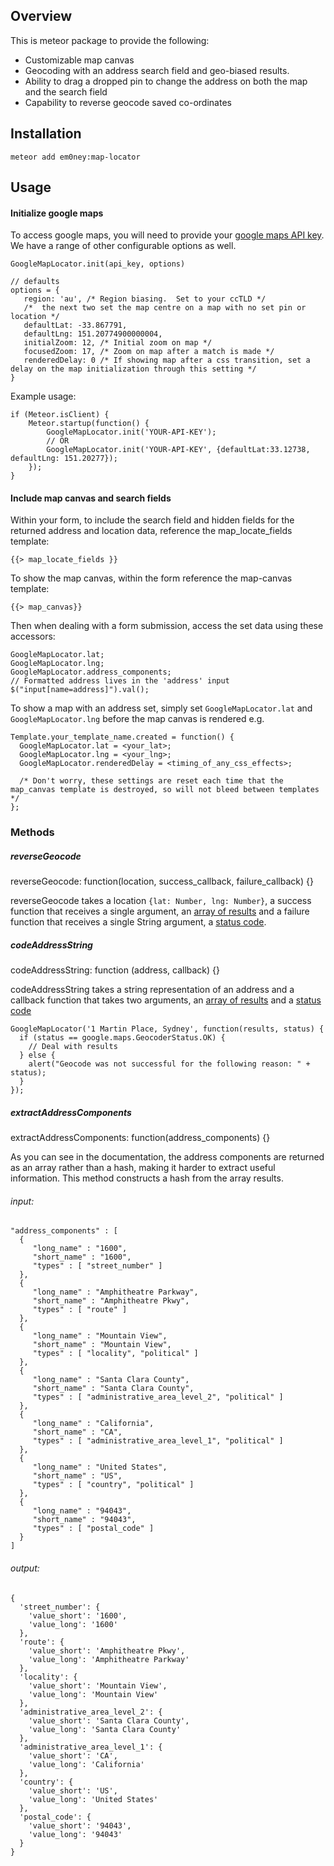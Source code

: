 ## Overview 

This is meteor package to provide the following:

- Customizable map canvas
- Geocoding with an address search field and geo-biased results.
- Ability to drag a dropped pin to change the address on both the map and the search field
- Capability to reverse geocode saved co-ordinates

## Installation

`meteor add em0ney:map-locator`

## Usage

#### Initialize google maps

To access google maps, you will need to provide your [google maps API key](https://developers.google.com/maps/documentation/javascript/tutorial#api_key).  We have a range of other configurable options as well.

    GoogleMapLocator.init(api_key, options)
    
    // defaults
    options = {
       region: 'au', /* Region biasing.  Set to your ccTLD */
       /*  the next two set the map centre on a map with no set pin or location */
       defaultLat: -33.867791,
       defaultLng: 151.20774900000004,
       initialZoom: 12, /* Initial zoom on map */
       focusedZoom: 17, /* Zoom on map after a match is made */
       renderedDelay: 0 /* If showing map after a css transition, set a delay on the map initialization through this setting */
    }
    
Example usage:

    if (Meteor.isClient) {
    	Meteor.startup(function() {
    		GoogleMapLocator.init('YOUR-API-KEY');
    		// OR
    		GoogleMapLocator.init('YOUR-API-KEY', {defaultLat:33.12738, defaultLng: 151.20277});    		
    	});
    }

#### Include map canvas and search fields

Within your form, to include the search field and hidden fields for the returned address and location data, reference the map_locate_fields template:

    {{> map_locate_fields }}

To show the map canvas, within the form reference the map-canvas template:

    {{> map_canvas}}

Then when dealing with a form submission, access the set data using these accessors:

    GoogleMapLocator.lat;
    GoogleMapLocator.lng;
    GoogleMapLocator.address_components;
    // Formatted address lives in the 'address' input
    $("input[name=address]").val();

To show a map with an address set, simply set `GoogleMapLocator.lat` and `GoogleMapLocator.lng` before the map canvas is rendered e.g.

    Template.your_template_name.created = function() {
      GoogleMapLocator.lat = <your_lat>;
      GoogleMapLocator.lng = <your_lng>;
      GoogleMapLocator.renderedDelay = <timing_of_any_css_effects>;

      /* Don't worry, these settings are reset each time that the map_canvas template is destroyed, so will not bleed between templates */
    };

### Methods

##### reverseGeocode
reverseGeocode: function(location, success_callback, failure_callback) {}

reverseGeocode takes a location `{lat: Number, lng: Number}`, a success function that receives a single argument, an [array of results](https://developers.google.com/maps/documentation/geocoding/#JSON) and a failure function that receives a single String argument, a [status code](https://developers.google.com/maps/documentation/geocoding/#StatusCodes).


##### codeAddressString
codeAddressString: function (address, callback) {}

codeAddressString takes a string representation of an address and a callback function that takes two arguments, an [array of results](https://developers.google.com/maps/documentation/geocoding/#JSON) and a [status code](https://developers.google.com/maps/documentation/geocoding/#StatusCodes)

    GoogleMapLocator('1 Martin Place, Sydney', function(results, status) {
      if (status == google.maps.GeocoderStatus.OK) {
        // Deal with results
      } else {
        alert("Geocode was not successful for the following reason: " + status);
      }
    });


##### extractAddressComponents
extractAddressComponents: function(address_components) {}

As you can see in the documentation, the address components are returned as an array rather than a hash, making it harder to extract useful information.  This method constructs a hash from the array results.

###### input:

    "address_components" : [
      {
         "long_name" : "1600",
         "short_name" : "1600",
         "types" : [ "street_number" ]
      },
      {
         "long_name" : "Amphitheatre Parkway",
         "short_name" : "Amphitheatre Pkwy",
         "types" : [ "route" ]
      },
      {
         "long_name" : "Mountain View",
         "short_name" : "Mountain View",
         "types" : [ "locality", "political" ]
      },
      {
         "long_name" : "Santa Clara County",
         "short_name" : "Santa Clara County",
         "types" : [ "administrative_area_level_2", "political" ]
      },
      {
         "long_name" : "California",
         "short_name" : "CA",
         "types" : [ "administrative_area_level_1", "political" ]
      },
      {
         "long_name" : "United States",
         "short_name" : "US",
         "types" : [ "country", "political" ]
      },
      {
         "long_name" : "94043",
         "short_name" : "94043",
         "types" : [ "postal_code" ]
      }
    ]

###### output:

    {
      'street_number': {
        'value_short': '1600',
        'value_long': '1600'
      },
      'route': {
        'value_short': 'Amphitheatre Pkwy',
        'value_long': 'Amphitheatre Parkway'
      },
      'locality': {
        'value_short': 'Mountain View',
        'value_long': 'Mountain View'
      },
      'administrative_area_level_2': {
        'value_short': 'Santa Clara County',
        'value_long': 'Santa Clara County'
      },
      'administrative_area_level_1': {
        'value_short': 'CA',
        'value_long': 'California'
      },
      'country': {
        'value_short': 'US',
        'value_long': 'United States'
      },
      'postal_code': {
        'value_short': '94043',
        'value_long': '94043'
      }
    }


